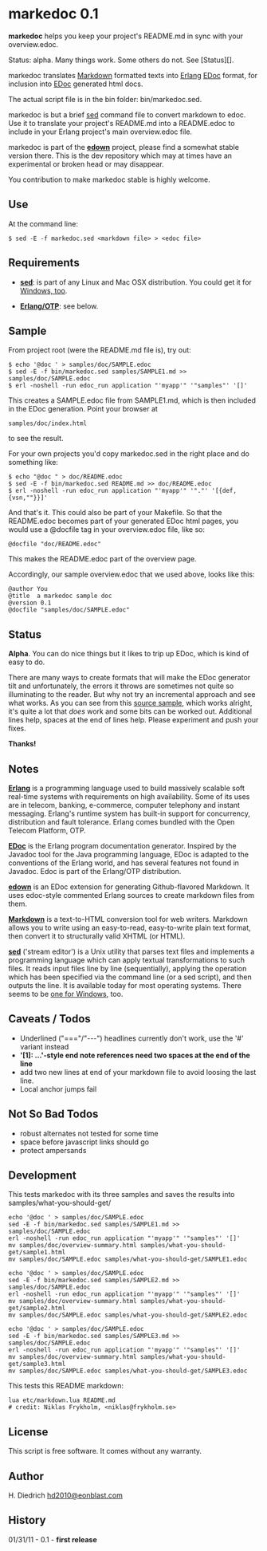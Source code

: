 markedoc 0.1
============

 **markedoc** helps you keep your project's README.md in sync with your overview.edoc.

Status: alpha. Many things work. Some others do not. See [Status][].

markedoc translates [Markdown][] formatted texts into [Erlang][] [EDoc][] format, for inclusion into [EDoc][] generated html docs.

The actual script file is in the bin folder: bin/markedoc.sed.

markedoc is but a brief [sed][] command file to convert markdown to edoc. Use it to translate your project's README.md into a README.edoc to include in your Erlang project's main overview.edoc file.

markedoc is part of the **[edown][]** project, please find a somewhat stable version there. This is the dev repository which may at times have an experimental or broken head or may disappear.

You contribution to make markedoc stable is highly welcome.

Use
---
At the command line:

	$ sed -E -f markedoc.sed <markdown file> > <edoc file>

Requirements
------------
* **[sed]**: is part of any Linux and Mac OSX distribution. You could get it for [Windows, too][winsed].  

* **[Erlang/OTP][Erlang]**: see below.  

Sample
------

From project root (were the README.md file is), try out:

	$ echo '@doc ' > samples/doc/SAMPLE.edoc
	$ sed -E -f bin/markedoc.sed samples/SAMPLE1.md >> samples/doc/SAMPLE.edoc
	$ erl -noshell -run edoc_run application "'myapp'" '"samples"' '[]'

This creates a SAMPLE.edoc file from SAMPLE1.md, which is then included in the EDoc generation. Point your browser at

	samples/doc/index.html
	
to see the result.

For your own projects you'd copy markedoc.sed in the right place and do something like:

	$ echo "@doc " > doc/README.edoc
	$ sed -E -f bin/markedoc.sed README.md >> doc/README.edoc
	$ erl -noshell -run edoc_run application "'myapp'" '"."' '[{def,{vsn,""}}]'	

And that's it. This could also be part of your Makefile. So that the README.edoc becomes part of your generated EDoc html pages, you would use a @docfile tag in your overview.edoc file, like so:

	@docfile "doc/README.edoc"

This makes the README.edoc part of the overview page.

Accordingly, our sample overview.edoc that we used above, looks like this:

	@author You 
	@title  a markedoc sample doc
	@version 0.1
	@docfile "samples/doc/SAMPLE.edoc"

Status
------

 **Alpha**. You can do nice things but it likes to trip up EDoc, which is kind of easy to do.

There are  many ways to create formats that will make the EDoc generator tilt and unfortunately, the errors it throws are sometimes not quite so illuminating to the reader. But why not try an incremental approach and see what works. As you can see from this [source sample][sample], which works alright, it's quite a lot that *does* work and some bits can be worked out. Additional lines help, spaces at the end of lines help. Please experiment and push your fixes.

 **Thanks!**

Notes
-----

 **[Erlang][]** is a programming language used to build massively scalable soft real-time systems with requirements on high availability. Some of its uses are in telecom, banking, e-commerce, computer telephony and instant messaging. Erlang's runtime system has built-in support for concurrency, distribution and fault tolerance. Erlang comes bundled with the Open Telecom Platform, OTP.

[Erlang]: http://www.erlang.org/doc/  

 **[EDoc][]** is the Erlang program documentation generator. Inspired by the Javadoc tool for the Java programming language, EDoc is adapted to the conventions of the Erlang world, and has several features not found in Javadoc. Edoc is part of the Erlang/OTP distribution.

[EDoc]: http://www.erlang.org/doc/apps/edoc/chapter.html  

 **[edown][]** is an EDoc extension for generating Github-flavored Markdown. It uses edoc-style commented Erlang sources to create markdown files from them. 

[edown]: https://github.com/esl/edown  

 **[Markdown][]** is a text-to-HTML conversion tool for web writers. Markdown allows you to write using an easy-to-read, easy-to-write plain text format, then convert it to structurally valid XHTML (or HTML).

[Markdown]: http://daringfireball.net/projects/markdown/  

 **[sed][]** ('stream editor') is a Unix utility that parses text files and implements a programming language which can apply textual transformations to such files. It reads input files line by line (sequentially), applying the operation which has been specified via the command line (or a sed script), and then outputs the line. It is available today for most operating systems. There seems to be [one for Windows][winsed], too.

[sed]: http://en.wikipedia.org/wiki/Sed  

[winsed]: http://gnuwin32.sourceforge.net/packages/sed.htm  

[sample]: https://github.com/Eonblast/Emysql/raw/master/README.md "This markdown file is translated alright by markedoc."  

Caveats / Todos
---------------

* Underlined ("==="/"---") headlines currently don't work, use the '#' variant instead  
* **'[1]: ...'-style end note references need two spaces at the end of the line**    
* add two new lines at end of your markdown file to avoid loosing the last line.  
* Local anchor jumps fail  

Not So Bad Todos
----------------

* robust alternates not tested for some time  
* space before javascript links should go  
* protect ampersands  

Development
-----------
This tests markedoc with its three samples and saves the results into samples/what-you-should-get/

	echo '@doc ' > samples/doc/SAMPLE.edoc
	sed -E -f bin/markedoc.sed samples/SAMPLE1.md >> samples/doc/SAMPLE.edoc
	erl -noshell -run edoc_run application "'myapp'" '"samples"' '[]'
	mv samples/doc/overview-summary.html samples/what-you-should-get/sample1.html
	mv samples/doc/SAMPLE.edoc samples/what-you-should-get/SAMPLE1.edoc
	
	echo '@doc ' > samples/doc/SAMPLE.edoc
	sed -E -f bin/markedoc.sed samples/SAMPLE2.md >> samples/doc/SAMPLE.edoc
	erl -noshell -run edoc_run application "'myapp'" '"samples"' '[]'
	mv samples/doc/overview-summary.html samples/what-you-should-get/sample2.html
	mv samples/doc/SAMPLE.edoc samples/what-you-should-get/SAMPLE2.edoc
	
	echo '@doc ' > samples/doc/SAMPLE.edoc
	sed -E -f bin/markedoc.sed samples/SAMPLE3.md >> samples/doc/SAMPLE.edoc
	erl -noshell -run edoc_run application "'myapp'" '"samples"' '[]'
	mv samples/doc/overview-summary.html samples/what-you-should-get/sample3.html
	mv samples/doc/SAMPLE.edoc samples/what-you-should-get/SAMPLE3.edoc

This tests this README markdown:

	lua etc/markdown.lua README.md
	# credit: Niklas Frykholm, <niklas@frykholm.se> 

License
-------
This script is free software. It comes without any warranty.

Author
------

H. Diedrich <hd2010@eonblast.com>

History
-------

01/31/11 - 0.1 - **first release**

